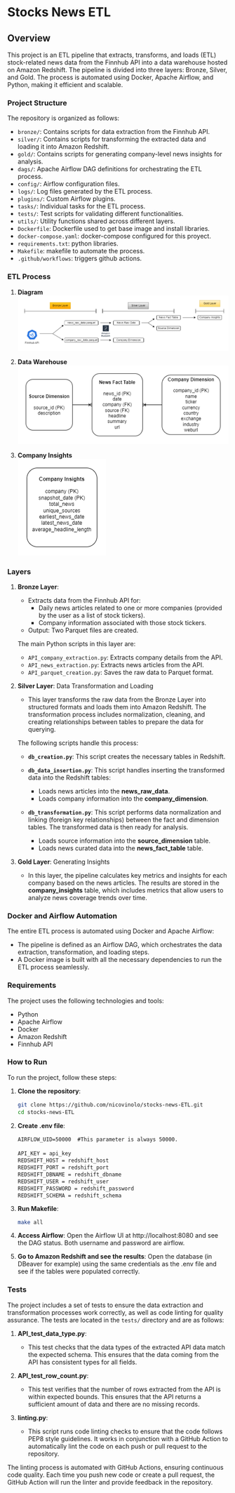 # Stocks News ETL

## Overview

This project is an ETL pipeline that extracts, transforms, and loads (ETL) stock-related news data from the Finnhub API into a data warehouse hosted on Amazon Redshift. The pipeline is divided into three layers: Bronze, Silver, and Gold. The process is automated using Docker, Apache Airflow, and Python, making it efficient and scalable.

### Project Structure

The repository is organized as follows:

- `bronze/`: Contains scripts for data extraction from the Finnhub API.
- `silver/`: Contains scripts for transforming the extracted data and loading it into Amazon Redshift.
- `gold/`: Contains scripts for generating company-level news insights for analysis.
- `dags/`: Apache Airflow DAG definitions for orchestrating the ETL process.
- `config/`: Airflow configuration files.
- `logs/`: Log files generated by the ETL process.
- `plugins/`: Custom Airflow plugins.
- `tasks/`: Individual tasks for the ETL process.
- `tests/`: Test scripts for validating different functionalities.
- `utils/`: Utility functions shared across different layers.
- `Dockerfile`: Dockerfile used to get base image and install libraries.
- `docker-compose.yaml`: docker-compose configured for this proyect.
- `requirements.txt`: python libraries.
-  `Makefile`: makefile to automate the process.
-  `.github/workflows`: triggers github actions.
  
### ETL Process

1. **Diagram**   
    ![](images/ETL.png)

1. **Data Warehouse**   
    ![](images/DW.png)

1. **Company Insights**   
    ![](images/company-insights.png)

### Layers

1. **Bronze Layer**:
    - Extracts data from the Finnhub API for:
        - Daily news articles related to one or more companies (provided by the user as a list of stock tickers).
        - Company information associated with those stock tickers.
    - Output: Two Parquet files are created.

    The main Python scripts in this layer are:
    - `API_company_extraction.py`: Extracts company details from the API.
    - `API_news_extraction.py`: Extracts news articles from the API.
    - `API_parquet_creation.py`: Saves the raw data to Parquet format.

2. **Silver Layer**: Data Transformation and Loading

    - This layer transforms the raw data from the Bronze Layer into structured formats and loads them into Amazon Redshift. The transformation process includes normalization, cleaning, and creating relationships between tables to prepare the data for querying.
    
    The following scripts handle this process:
    
    - **`db_creation.py`**: This script creates the necessary tables in Redshift.

    - **`db_data_insertion.py`**: This script handles inserting the transformed data into the Redshift tables:
        - Loads news articles into the **news_raw_data**.
        - Loads company information into the **company_dimension**.
        
    - **`db_transformation.py`**: This script performs data normalization and linking (foreign key relationships) between the fact and dimension tables. The transformed data is then ready for analysis.
        - Loads source information into the **source_dimension** table.
        - Loads news curated data into the **news_fact_table** table.
  
3. **Gold Layer**: Generating Insights
    - In this layer, the pipeline calculates key metrics and insights for each company based on the news articles. The results are stored in the **company_insights** table, which includes metrics that allow users to analyze news coverage trends over time.

### Docker and Airflow Automation

The entire ETL process is automated using Docker and Apache Airflow:
- The pipeline is defined as an Airflow DAG, which orchestrates the data extraction, transformation, and loading steps.
- A Docker image is built with all the necessary dependencies to run the ETL process seamlessly.

### Requirements

The project uses the following technologies and tools:
- Python
- Apache Airflow
- Docker
- Amazon Redshift
- Finnhub API

### How to Run

To run the project, follow these steps:

1. **Clone the repository**:
   ```bash
   git clone https://github.com/nicovinolo/stocks-news-ETL.git
   cd stocks-news-ETL
    ```
2. **Create .env file**:
   ```
   AIRFLOW_UID=50000  #This parameter is always 50000.

   API_KEY = api_key
   REDSHIFT_HOST = redshift_host
   REDSHIFT_PORT = redshift_port
   REDSHIFT_DBNAME = redshift_dbname
   REDSHIFT_USER = redshift_user
   REDSHIFT_PASSWORD = redshift_password
   REDSHIFT_SCHEMA = redshift_schema
    ```
3. **Run Makefile**:
   ``` bash
   make all
    ```
4. **Access Airflow**:
     Open the Airflow UI at http://localhost:8080 and see the DAG status. Both username and password are airflow. 

5. **Go to Amazon Redshift and see the results**:
    Open the database (in DBeaver for example) using the same credentials as the .env file and see if the tables were populated correctly.

### Tests

The project includes a set of tests to ensure the data extraction and transformation processes work correctly, as well as code linting for quality assurance. The tests are located in the `tests/` directory and are as follows:

1. **API_test_data_type.py**:
   - This test checks that the data types of the extracted API data match the expected schema. This ensures that the data coming from the API has consistent types for all fields.

2. **API_test_row_count.py**:
   - This test verifies that the number of rows extracted from the API is within expected bounds. This ensures that the API returns a sufficient amount of data and there are no missing records.

3. **linting.py**:
   - This script runs code linting checks to ensure that the code follows PEP8 style guidelines. It works in conjunction with a GitHub Action to automatically lint the code on each push or pull request to the repository.

The linting process is automated with GitHub Actions, ensuring continuous code quality. Each time you push new code or create a pull request, the GitHub Action will run the linter and provide feedback in the repository.
